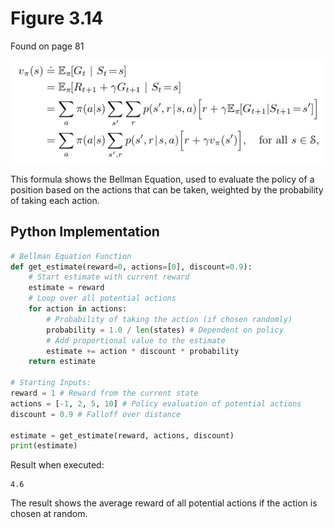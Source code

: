 # Figure 3.14
Found on page 81

![Figure 3.14](3.14.png)

This formula shows the Bellman Equation, used to evaluate the policy of a position based on the actions that can be taken, weighted by the probability of taking each action.

## Python Implementation

```python
# Bellman Equation Function
def get_estimate(reward=0, actions=[0], discount=0.9):
    # Start estimate with current reward
    estimate = reward
    # Loop over all potential actions
    for action in actions:
        # Probability of taking the action (if chosen randomly)
        probability = 1.0 / len(states) # Dependent on policy
        # Add proportional value to the estimate
        estimate += action * discount * probability
    return estimate

# Starting Inputs:
reward = 1 # Reward from the current state
actions = [-1, 2, 5, 10] # Policy evaluation of potential actions
discount = 0.9 # Falloff over distance

estimate = get_estimate(reward, actions, discount)
print(estimate)
```

Result when executed:

```
4.6
```

The result shows the average reward of all potential actions if the action is chosen at random.
